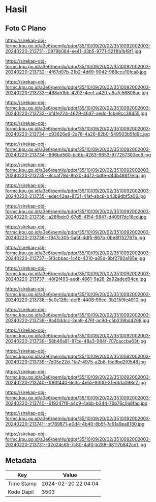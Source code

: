 # Hasil

## Foto C Plano

https://sirekap-obj-formc.kpu.go.id/a3e6/pemilu/pdpr/35/10/09/20/02/3510092002003-20240220-213731--0979b084-ee41-43b5-9771-5211fa1bf8f1.jpg

https://sirekap-obj-formc.kpu.go.id/a3e6/pemilu/pdpr/35/10/09/20/02/3510092002003-20240220-213732--4f67d07b-21b2-4d69-9042-988cce10fca8.jpg

https://sirekap-obj-formc.kpu.go.id/a3e6/pemilu/pdpr/35/10/09/20/02/3510092002003-20240220-213733--468a51bb-4203-4eef-a420-a9a7c56808ac.jpg

https://sirekap-obj-formc.kpu.go.id/a3e6/pemilu/pdpr/35/10/09/20/02/3510092002003-20240220-213733--bf4fe224-4629-46d7-aedc-1cbe8cc38455.jpg

https://sirekap-obj-formc.kpu.go.id/a3e6/pemilu/pdpr/35/10/09/20/02/3510092002003-20240220-213734--c93626e9-2a78-4a26-82b0-549503b5fd9c.jpg

https://sirekap-obj-formc.kpu.go.id/a3e6/pemilu/pdpr/35/10/09/20/02/3510092002003-20240220-213734--996bd560-bc8b-4283-9653-977257303ec9.jpg

https://sirekap-obj-formc.kpu.go.id/a3e6/pemilu/pdpr/35/10/09/20/02/3510092002003-20240220-213735--8ccaf79d-8b20-4d72-bdfe-d4db486f7e1a.jpg

https://sirekap-obj-formc.kpu.go.id/a3e6/pemilu/pdpr/35/10/09/20/02/3510092002003-20240220-213735--edec43aa-8731-41af-abc8-b43b9dbf5a06.jpg

https://sirekap-obj-formc.kpu.go.id/a3e6/pemilu/pdpr/35/10/09/20/02/3510092002003-20240220-213736--a28fbdc0-67d5-4154-9847-d409f7dc16cd.jpg

https://sirekap-obj-formc.kpu.go.id/a3e6/pemilu/pdpr/35/10/09/20/02/3510092002003-20240220-213736--1947c305-5a5f-4df5-867b-0be8f152787b.jpg

https://sirekap-obj-formc.kpu.go.id/a3e6/pemilu/pdpr/35/10/09/20/02/3510092002003-20240220-213737--5f3cbbac-1c4b-4310-a85d-9bf2792a165e.jpg

https://sirekap-obj-formc.kpu.go.id/a3e6/pemilu/pdpr/35/10/09/20/02/3510092002003-20240220-213737--48f2f493-aedf-4861-9a28-2a92aded94ce.jpg

https://sirekap-obj-formc.kpu.go.id/a3e6/pemilu/pdpr/35/10/09/20/02/3510092002003-20240220-213738--5c0c126c-dcf8-4408-99ce-3b2159fe4910.jpg

https://sirekap-obj-formc.kpu.go.id/a3e6/pemilu/pdpr/35/10/09/20/02/3510092002003-20240220-213738--9a40ddcc-3ea8-476f-ac9d-c5b239bd4268.jpg

https://sirekap-obj-formc.kpu.go.id/a3e6/pemilu/pdpr/35/10/09/20/02/3510092002003-20240220-213739--58b46a81-87ce-48a3-984f-707caccba63f.jpg

https://sirekap-obj-formc.kpu.go.id/a3e6/pemilu/pdpr/35/10/09/20/02/3510092002003-20240220-213739--7d05e22d-1fa7-4975-a2b8-f5e9bd2f0548.jpg

https://sirekap-obj-formc.kpu.go.id/a3e6/pemilu/pdpr/35/10/09/20/02/3510092002003-20240220-213740--f06ff440-6e3c-4e55-9300-31edb1a098c2.jpg

https://sirekap-obj-formc.kpu.go.id/a3e6/pemilu/pdpr/35/10/09/20/02/3510092002003-20240220-213740--619247f8-a4c9-4abb-b344-76b76c0a8fad.jpg

https://sirekap-obj-formc.kpu.go.id/a3e6/pemilu/pdpr/35/10/09/20/02/3510092002003-20240220-213741--bf789871-e0d4-4b40-8b5f-7c91a9ea8180.jpg

https://sirekap-obj-formc.kpu.go.id/a3e6/pemilu/pdpr/35/10/09/20/02/3510092002003-20240220-213731--32d24c65-7c80-4af0-b288-68117b842cd1.jpg


## Metadata

| Key        | Value               |
| ---------- | ------------------- |
| Time Stamp | 2024-02-20 22:04:04 |
| Kode Dapil | 3503                |



